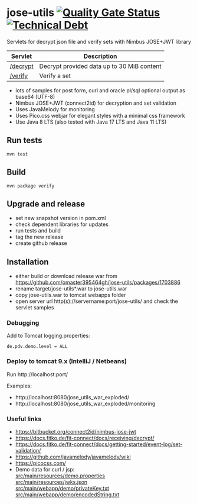 # jose-utils [![Quality Gate Status](https://sonarcloud.io/api/project_badges/measure?project=omaster395464gh_demo-jose-servlet&metric=alert_status)](https://sonarcloud.io/summary/new_code?id=omaster395464gh_demo-jose-servlet) [![Technical Debt](https://sonarcloud.io/api/project_badges/measure?project=omaster395464gh_demo-jose-servlet&metric=sqale_index)](https://sonarcloud.io/summary/new_code?id=omaster395464gh_demo-jose-servlet)
Servlets for decrypt json file and verify sets with Nimbus JOSE+JWT library

| Servlet                     | Description         |
|-----------------------------|------------|
| [/decrypt](docs/decrypt.md) |Decrypt provided data up to 30 MiB content|
| [/verify](docs/verify.md)   |Verify a set|

* lots of samples for post form, curl and oracle pl/sql 
  optional output as base64 (UTF-8)
* Nimbus JOSE+JWT (connect2id) for decryption and set validation
* Uses JavaMelody for monitoring
* Uses Pico.css webjar for elegant styles with a minimal css framework
* Use Java 8 LTS (also tested with Java 17 LTS and Java 11 LTS)

## Run tests
`mvn test`

## Build
`mvn package verify`

## Upgrade and release
* set new snapshot version in pom.xml
* check dependent libraries for updates
* run tests and build
* tag the new release
* create github release

## Installation
* either build or download release war from https://github.com/omaster395464gh/jose-utils/packages/1703886
* rename target/jose-utils*.war to jose-utils.war
* copy jose-utils.war to tomcat webapps folder
* open server url http(s)://servername:port/jose-utils/ and check the servlet samples

### Debugging
Add to Tomcat logging.properties:
```
de.pdv.demo.level = ALL
```

### Deploy to tomcat 9.x (IntelliJ / Netbeans)
Run http://localhost:port/

Examples:
* http://localhost:8080/jose_utils_war_exploded/
* http://localhost:8080/jose_utils_war_exploded/monitoring

### Useful links
* https://bitbucket.org/connect2id/nimbus-jose-jwt
* https://docs.fitko.de/fit-connect/docs/receiving/decrypt/
* https://docs.fitko.de/fit-connect/docs/getting-started/event-log/set-validation/
* https://github.com/javamelody/javamelody/wiki
* https://picocss.com/
* Demo data for curl / jsp: <br/>
  [src/main/resources/demo.properties](src/main/resources/demo.properties)<br/>
  [src/main/resources/jwks.json](src/main/resources/jwks.json)<br/>
  [src/main/webapp/demo/privateKey.txt](src/main/webapp/demo/privateKey.txt)<br/>
  [src/main/webapp/demo/encodedString.txt](src/main/webapp/demo/encodedString.txt)<br/>


